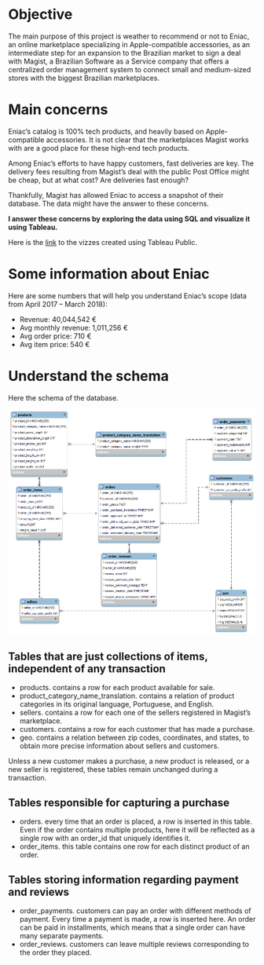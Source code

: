 # Objective

The main purpose of this project is weather to recommend or not to Eniac, an online marketplace specializing in Apple-compatible accessories, as an intermediate step for an expansion to the Brazilian market to sign a deal with Magist, a Brazilian Software as a Service company that offers a centralized order management system to connect small and medium-sized stores with the biggest Brazilian marketplaces.

# Main concerns

Eniac’s catalog is 100% tech products, and heavily based on Apple-compatible accessories. It is not clear that the marketplaces Magist works with are a good place for these high-end tech products.

Among Eniac’s efforts to have happy customers, fast deliveries are key. The delivery fees resulting from Magist’s deal with the public Post Office might be cheap, but at what cost? Are deliveries fast enough?

Thankfully, Magist has allowed Eniac to access a snapshot of their database. The data might have the answer to these concerns.

**I answer these concerns by exploring the data using SQL and visualize it using Tableau.**

Here is the [link](https://public.tableau.com/views/MagistProjectBusinessAnalysis/ProductsDashboard?:language=en-US&publish=yes&:display_count=n&:origin=viz_share_link) to the vizzes created using Tableau Public.


# Some information about Eniac

Here are some numbers that will help you understand Eniac’s scope (data from April 2017 – March 2018):

* Revenue: 40,044,542 €
* Avg monthly revenue: 1,011,256 €
* Avg order price: 710 €
* Avg item price: 540 €

# Understand the schema

Here the schema of the database.

![Magist database schema](magist_database_schema.png)

## Tables that are just collections of items, independent of any transaction

* products. contains a row for each product available for sale.
* product_category_name_translation. contains a relation of product categories in its original language, Portuguese, and English.
* sellers. contains a row for each one of the sellers registered in Magist’s marketplace.
* customers. contains a row for each customer that has made a purchase.
* geo. contains a relation between zip codes, coordinates, and states, to obtain more precise information about sellers and customers.

Unless a new customer makes a purchase, a new product is released, or a new seller is registered, these tables remain unchanged during a transaction.

## Tables responsible for capturing a purchase

* orders. every time that an order is placed, a row is inserted in this table. Even if the order contains multiple products, here it will be reflected as a single row with an order_id that uniquely identifies it.
* order_items. this table contains one row for each distinct product of an order.

## Tables storing information regarding payment and reviews

* order_payments. customers can pay an order with different methods of payment.  Every time a payment is made, a row is inserted here. An order can be paid in installments, which means that a single order can have many separate payments.
* order_reviews. customers can leave multiple reviews corresponding to the order they placed.